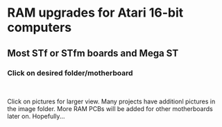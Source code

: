 <h1>
  RAM upgrades for Atari 16-bit computers
</h1>
<h2>
  Most STf or STfm boards and Mega ST
</h2> 
<h3>
  Click on desired folder/motherboard
</h3>
  
<br>

Click on pictures for larger view. Many projects have additionl pictures in the image folder.
More RAM PCBs will be added for other motherboards later on. Hopefully...

